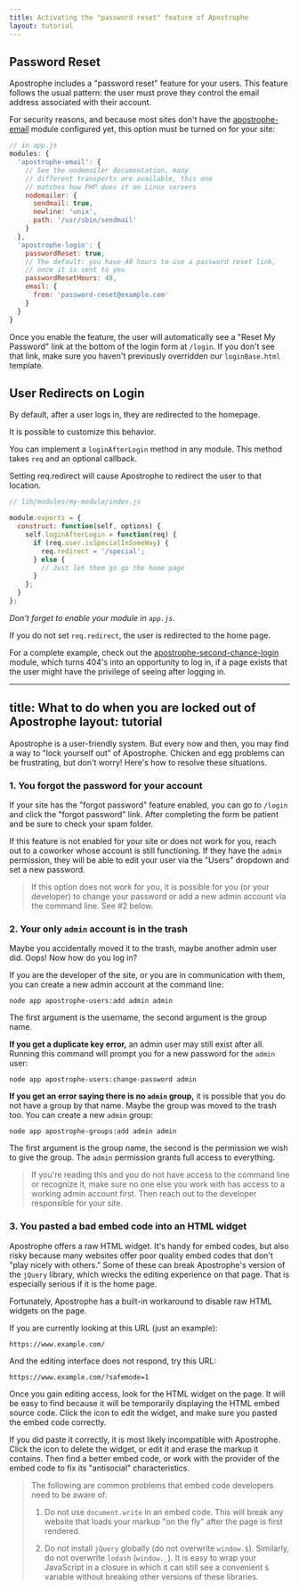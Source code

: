 ```yaml
---
title: Activating the "password reset" feature of Apostrophe
layout: tutorial
---
```


## Password Reset

Apostrophe includes a "password reset" feature for your users. This feature follows the usual pattern: the user must prove they control the email address associated with their account.

For security reasons, and because most sites don't have the [apostrophe-email](email.md) module configured yet, this option must be turned on for your site:

```javascript
// in app.js
modules: {
  'apostrophe-email': {
    // See the nodemailer documentation, many
    // different transports are available, this one
    // matches how PHP does it on Linux servers
    nodemailer: {
      sendmail: true,
      newline: 'unix',
      path: '/usr/sbin/sendmail'
    }
  },
  'apostrophe-login': {
    passwordReset: true,
    // The default: you have 48 hours to use a password reset link,
    // once it is sent to you
    passwordResetHours: 48,
    email: {
      from: 'password-reset@example.com'
    }
  }
}
```

Once you enable the feature, the user will automatically see a "Reset My Password" link at the bottom of the login form at `/login`. If you don't see that link, make sure you haven't previously overridden our `loginBase.html` template.

## User Redirects on Login

By default, after a user logs in, they are redirected to the homepage.

It is possible to customize this behavior.

You can implement a `loginAfterLogin` method in any module. This method takes `req` and an optional callback.

Setting req.redirect will cause Apostrophe to redirect the user to that location.

```javascript
// lib/modules/my-module/index.js

module.exports = {
  construct: function(self, options) {
    self.loginAfterLogin = function(req) {
      if (req.user.isSpecialInSomeWay) {
        req.redirect = '/special';
      } else {
        // Just let them go go the home page
      }
    };
  }
};
```

*Don't forget to enable your module in `app.js`.*

If you do not set `req.redirect`, the user is redirected to the home page.

For a complete example, check out the [apostrophe-second-chance-login](https://npmjs.org/package/apostrophe-second-chance-login) module, which turns 404's into an opportunity to log in, if a page exists that the user might have the privilege of seeing after logging in.

---
title: What to do when you are locked out of Apostrophe
layout: tutorial
---

Apostrophe is a user-friendly system. But every now and then, you may find a way to "lock yourself out" of Apostrophe. Chicken and egg problems can be frustrating, but don't worry! Here's how to resolve these situations.

### 1. You forgot the password for your account

If your site has the "forgot password" feature enabled, you can go to `/login` and click the "forgot password" link. After completing the form be patient and be sure to check your spam folder.

If this feature is not enabled for your site or does not work for you, reach out to a coworker whose account is still functioning. If they have the `admin` permission, they will be able to edit your user via the "Users" dropdown and set a new password. 

> If this option does not work for you, it is possible for you (or your developer) to change your password or add a new admin account via the command line. See #2 below.

### 2. Your only `admin` account is in the trash

Maybe you accidentally moved it to the trash, maybe another admin user did. Oops! Now how do you log in?

If you are the developer of the site, or you are in communication with them, you can create a new admin account at the command line:

```
node app apostrophe-users:add admin admin
```

The first argument is the username, the second argument is the group name.

**If you get a duplicate key error,** an admin user may still exist after all. Running this command will prompt you for a new password for the `admin` user:

```
node app apostrophe-users:change-password admin
```

**If you get an error saying there is no `admin` group,** it is possible that you do not have a group by that name. Maybe the group was moved to the trash too. You can create a new `admin` group:

```
node app apostrophe-groups:add admin admin
```

The first argument is the group name, the second is the permission we wish to give the group. The `admin` permission grants full access to everything.

> If you're reading this and you do not have access to the command line or recognize it, make sure no one else you work with has access to a working admin account first. Then reach out to the developer responsible for your site.

### 3. You pasted a bad embed code into an HTML widget

Apostrophe offers a raw HTML widget. It's handy for embed codes, but also risky because many websites offer poor quality embed codes that don't "play nicely with others." Some of these can break Apostrophe's version of the `jQuery` library, which wrecks the editing experience on that page. That is especially serious if it is the home page.

Fortunately, Apostrophe has a built-in workaround to disable raw HTML widgets on the page.

If you are currently looking at this URL (just an example):

```
https://www.example.com/
```

And the editing interface does not respond, try this URL:

```
https://www.example.com/?safemode=1
```

Once you gain editing access, look for the HTML widget on the page. It will be easy to find because it will be temporarily displaying the HTML embed source code. Click the icon to edit the widget, and make sure you pasted the embed code correctly.

If you did paste it correctly, it is most likely incompatible with Apostrophe. Click the icon to delete the widget, or edit it and erase the markup it contains. Then find a better embed code, or work with the provider of the embed code to fix its "antisocial" characteristics.

> The following are common problems that embed code developers need to be aware of:
> 
> 1. Do not use `document.write` in an embed code. This will break any website that loads your markup "on the fly" after the page is first rendered.
> 
> 2. Do not install `jQuery` globally (do not overwrite `window.$`). Similarly, do not overwrite `lodash` (`window._`). It is easy to wrap your JavaScript in a closure in which it can still see a convenient `$` variable without breaking other versions of these libraries.

